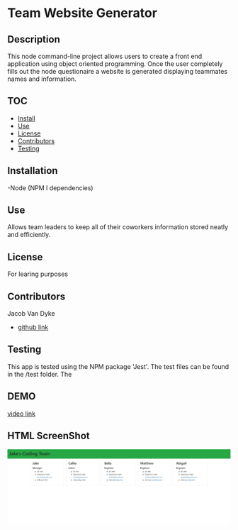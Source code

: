 # Team Website Generator

## Description
This node command-line project allows users to create a front end application using object oriented programming. Once the user completely fills out the node questionaire a website is generated displaying teammates names and information.

## TOC
- [Install](#install)
- [Use](#use)
- [License](#license)
- [Contributors](#contributors)
- [Testing](#testing)

## Installation
-Node (NPM I dependencies)

## Use
Allows team leaders to keep all of their coworkers information stored neatly and efficiently.

## License
For learing purposes

## Contributors
Jacob Van Dyke
- [github link](www.github.com/jacobvandyke194)

## Testing
This app is tested using the NPM package 'Jest'. The test files can be found in the /test folder. The

## DEMO

[video link](./assets/teamWebsiteGenerator.webm)

## HTML ScreenShot
![screenshot](./assets/profileGenSS.JPG)


